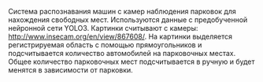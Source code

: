 Система распознавания машин с камер наблюдения парковок для нахождения свободных мест. Используются данные с предобученной нейронной сети YOLO3. Картинки считывают с камеры: http://www.insecam.org/en/view/867608/. На картинки выделяется регистрируемая область с помощью прямоугольников и подсчитывается количество автомобилей на парковочных местах. Общее количество парковочных мест подсчитывается в ручную и будет менятся в зависимости от парковки.
